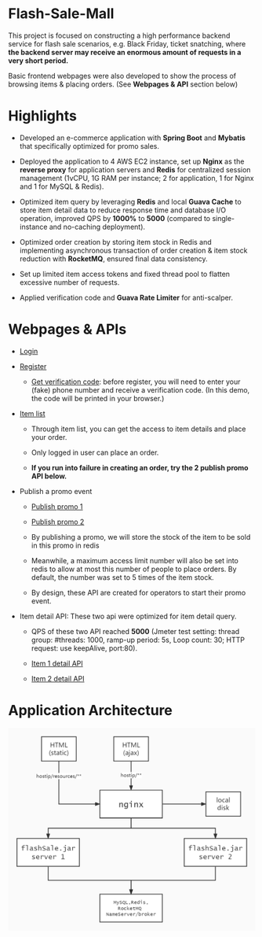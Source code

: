 # Flash-Sale-Mall

This project is focused on constructing a high performance backend service for flash sale scenarios, e.g. Black Friday, ticket snatching, where **the backend server may receive an enormous amount of requests in a very short period.**

Basic frontend webpages were also developed to show the process of browsing items & placing orders. (See **Webpages & API** section below)

# Highlights

- Developed an e-commerce application with **Spring Boot** and **Mybatis** that specifically optimized for promo sales.

- Deployed the application to 4 AWS EC2 instance, set up **Nginx** as the **reverse proxy** for application servers and **Redis** for centralized session management
  (1vCPU, 1G RAM per instance; 2 for application, 1 for Nginx and 1 for MySQL & Redis).

- Optimized item query by leveraging **Redis** and local **Guava Cache** to store item detail data to reduce response time and database I/O operation, improved QPS by **1000%** to **5000** (compared to single-instance and no-caching deployment).

- Optimized order creation by storing item stock in Redis and implementing asynchronous transaction of order creation & item stock reduction with **RocketMQ**, ensured final data consistency.

- Set up limited item access tokens and fixed thread pool to flatten excessive number of requests.

- Applied verification code and **Guava Rate Limiter** for anti-scalper.

# Webpages & APIs

- [Login](http://34.235.85.190/resources/login.html)

- [Register](http://34.235.85.190/resources/register.html)

    - [Get verification code](http://34.235.85.190/resources/getotp.html): before register, you will need to enter your (fake) phone number and receive a verification code. (In this demo, the code will be printed in your browser.)

- [Item list](http://34.235.85.190/resources/listItem.html)

    - Through item list, you can get the access to item details and place your order.

    - Only logged in user can place an order.

    - **If you run into failure in creating an order, try the 2 publish promo API below.**

- Publish a promo event

    - [Publish promo 1](http://34.235.85.190/item/publishpromo?id=1)

    - [Publish promo 2](http://34.235.85.190/item/publishpromo?id=3)

    - By publishing a promo, we will store the stock of the item to be sold in this promo in redis

    - Meanwhile, a maximum access limit number will also be set into redis to allow at most this number of people to place orders. By default, the number was set to 5 times of the item stock.

    - By design, these API are created for operators to start their promo event.

- Item detail API: These two api were optimized for item detail query.

    - QPS of these two API reached **5000** (Jmeter test setting: thread group: #threads: 1000, ramp-up period: 5s, Loop count: 30; HTTP request: use keepAlive, port:80).

    - [Item 1 detail API](http://34.235.85.190/item/get?id=1)

    - [Item 2 detail API](http://34.235.85.190/item/get?id=1)


# Application Architecture

![](arch.jpg)
